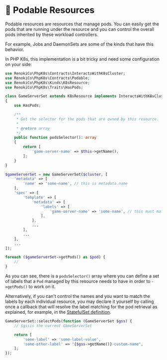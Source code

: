 # 💊 Podable Resources

Podable resources are resources that manage pods. You can easily get the pods that are running under the resource and you can control the overall pods inherited by these workload controllers.

For example, Jobs and DaemonSets are some of the kinds that have this behavior.

In PHP K8s, this implementation is a bit tricky and need some configuration on your side:

```php
use RenokiCo\PhpK8s\Contracts\InteractsWithK8sCluster;
use RenokiCo\PhpK8s\Contracts\Podable;
use RenokiCo\PhpK8s\Kinds\K8sResource;
use RenokiCo\PhpK8s\Traits\HasPods;

class GameServerSet extends K8sResource implements InteractsWithK8sCluster, Podable
{
    use HasPods;

    /**
     * Get the selector for the pods that are owned by this resource.
     *
     * @return array
     */
    public function podsSelector(): array
    {
        return [
            'game-server-name' => $this->getName(),
        ];
    }
}
```

```php
$gameServerSet = new GameServerSet($cluster, [
    'metadata' => [
        'name' => 'some-name', // this is metadata.name
    ],
    'spec' => [
        'template' => [
            'metadata' => [
                'labels' => [
                    'game-server-name' => 'some-name', // this must match with metadata.name
                ],
            ],
            ...
        ],
        ...
    ],
    ...
]);
```

```php
foreach ($gameServerSet->getPods() as $pod) {
    //
}
```

As you can see, there is a `podsSelector()` array where you can define a set of labels that a `Pod` managed by this resource needs to have in order to `->getPods()` to work on it.

Alternatively, if you can't control the names and you want to match the labels by each individual resource, you may declare it yourself by calling once a callback that will resolve the label matching for the pod retrieval as explained, for example, in the [StatefulSet definition](../../resources/workloads/statefulset.md#custom-pod-labels).

```php
GameServerSet::selectPods(function (GameServerSet $gss) {
    // $gssis the current GameServerSet

    return [
        'some-label' => 'some-label-value',
        'some-other-label' => "{$gss->getName()}-custom-name",
    ];
});
```
